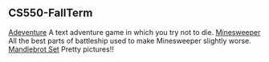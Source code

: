 ## CS550-FallTerm

[Adeventure](adventure.py)
A text adventure game in which you try not to die.
[Minesweeper](minesweeper.py)
All the best parts of battleship used to make Minesweeper slightly worse.
[Mandlebrot Set](man.py)
Pretty pictures!!